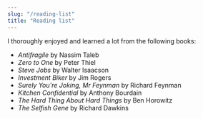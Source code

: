 ```yaml
---
slug: "/reading-list"
title: "Reading list"
---
```


I thoroughly enjoyed and learned a lot from the following books:

* *Antifragile* by Nassim Taleb
* *Zero to One* by Peter Thiel
* *Steve Jobs* by Walter Isaacson
* *Investment Biker* by Jim Rogers
* *Surely You're Joking, Mr Feynman* by Richard Feynman
* *Kitchen Confidential* by Anthony Bourdain
* *The Hard Thing About Hard Things* by Ben Horowitz
* *The Selfish Gene* by Richard Dawkins